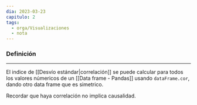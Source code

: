 ```yaml
---
dia: 2023-03-23
capitulo: 2
tags:
  - orga/Visualizaciones
  - nota
---
```

### Definición
---
El indice de [[Desvío estándar|correlación]] se puede calcular para todos los valores númericos de un [[Data frame - Pandas]] usando `dataFrame.cor`, dando otro data frame que es simetrico. 

Recordar que haya correlación no implica causalidad.
